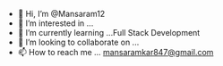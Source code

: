 - 👋 Hi, I’m @Mansaram12
- 👀 I’m interested in ...
- 🌱 I’m currently learning ...Full Stack Development
- 💞️ I’m looking to collaborate on ...
- 📫 How to reach me ... mansaramkar847@gmail.com

<!---
Mansaram12/Mansaram12 is a ✨ special ✨ repository because its `README.md` (this file) appears on your GitHub profile.
You can click the Preview link to take a look at your changes.
--->
